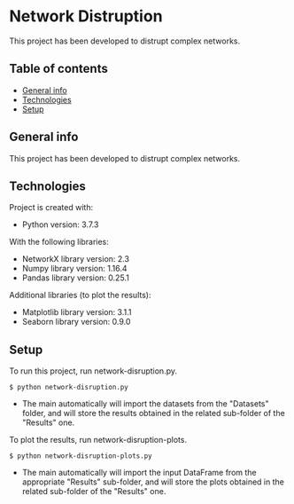 # Network Distruption

This project has been developed to distrupt complex networks.

## Table of contents
* [General info](#general-info)
* [Technologies](#technologies)
* [Setup](#setup)

## General info
This project has been developed to distrupt complex networks.
	
## Technologies
Project is created with:
* Python version: 3.7.3

With the following libraries:
* NetworkX library version: 2.3
* Numpy library version: 1.16.4
* Pandas library version: 0.25.1

Additional libraries (to plot the results):
* Matplotlib library version: 3.1.1
* Seaborn library version: 0.9.0
	
## Setup
To run this project, run network-disruption.py. 
```
$ python network-disruption.py
```

* The main automatically will import the datasets from the "Datasets" folder, and will store the results obtained in the related sub-folder of the "Results" one.

To plot the results, run network-disruption-plots. 
```
$ python network-disruption-plots.py
```

* The main automatically will import the input DataFrame from the appropriate "Results" sub-folder, and will store the plots obtained in the related sub-folder of the "Results" one.
